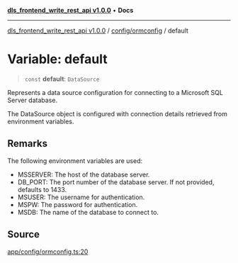 [**dls_frontend_write_rest_api v1.0.0**](../../../README.md) • **Docs**

***

[dls_frontend_write_rest_api v1.0.0](../../../modules.md) / [config/ormconfig](../README.md) / default

# Variable: default

> `const` **default**: `DataSource`

Represents a data source configuration for connecting to a Microsoft SQL Server database.

The DataSource object is configured with connection details retrieved from environment variables.

## Remarks

The following environment variables are used:
- MSSERVER: The host of the database server.
- DB_PORT: The port number of the database server. If not provided, defaults to 1433.
- MSUSER: The username for authentication.
- MSPW: The password for authentication.
- MSDB: The name of the database to connect to.

## Source

[app/config/ormconfig.ts:20](https://github.com/No-Life-inc/dls_write_api/blob/3b6ede554338fca33854ae593d3c96d63a70eb98/app/config/ormconfig.ts#L20)
